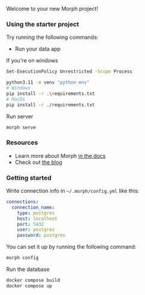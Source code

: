 Welcome to your new Morph project!

### Using the starter project

Try running the following commands:

- Run your data app

If you're on windows
```bash
Set-ExecutionPolicy Unrestricted -Scope Process
```

```bash
python3.11 -m venv "python-env"
# Windows
pip install -r .\requirements.txt
# MacOs
pip install -r ./requirements.txt
```

Run server
```bash
morph serve
```

### Resources
- Learn more about Morph [in the docs](https://docs.morph-data.io)
- Check out [the blog](https://www.morph-data.io/blogs)

### Getting started

Write connection info in `~/.morph/config.yml` like this:

```yml
connections:
  connection_name:
    type: postgres
    host: localhost
    port: 5432
    user: postgres
    password: postgres
```

You can set it up by running the following command:

```bash
morph config
```

Run the database
```Bash
docker compose build
docker compose up
```
